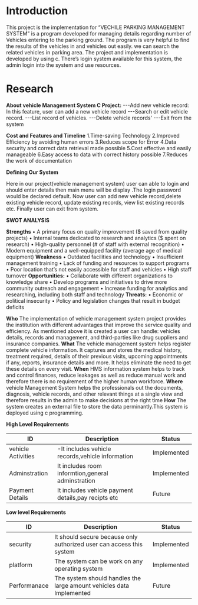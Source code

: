 # Introduction

This project is the implementation for “VECHILE PARKING MANAGEMENT SYSTEM” is a program developed for managing details regarding number of Vehicles entering to the parking ground. The program is very helpful to find the results of the vehicles in and vehicles out easily. we can search the related vehicles in parking area. The project and implementation is developed by using c. There’s login system available for this system, the admin login into the system and use resources.
# Research

**About vehicle Management System C Project:**
---Add new vehicle record: In this feature, user can add a new vehicle record ---Search or edit vehicle record. ---List record of vehicles. ---Delete vehicle  records' ---Exit from the system


**Cost and Features and Timeline**
1.Time-saving Technology
2.Improved Efficiency by avoiding human errors
3.Reduces scope for Error 
4.Data security and correct data retrieval made possible 
5.Cost effective and easily manageable 
6.Easy access to  data with correct  history possible
7.Reduces the work of documentation

**Defining Our System**

Here in our project(vehicle management system) user can able to login and should enter details then main menu will be display .The login password would be declared default.
Now user can add new vehicle record,delete existing vehicle record, update existing records, view list existing records etc. Finally user can exit from system.

**SWOT ANALYSIS** 

**Strengths**
• A primary focus on quality improvement ($ saved from quality projects) • Internal teams dedicated to research and analytics ($ spent on research) • High-quality  personnel (# of staff with external recognition) • Modern  equipment and a well-equipped facility (average age of medical equipment)
**Weakness**
• Outdated  facilities and technology • Insufficient management training • Lack of funding and resources to support programs • Poor location that’s not easily accessible for staff and vehicles • High staff turnover
**Opportunities:**
• Collaborate with different  organizations to knowledge share
 • Develop programs and initiatives to drive more community outreach and engagement • Increase funding for analytics and researching, including both staff and technology
**Threats:**
• Economic or political insecurity • Policy and legislation changes that result in budget deficits

**Who**
The implementation of vehicle management system project provides the institution with different advantages that improve the service quality and efficiency. As mentioned above it is created a user can handle: vehicles details, records and management, and third-parties like drug suppliers and insurance companies.
**What**
The vehicle management system helps register complete vehicle information. It captures and stores the medical history, treatment required, details of their previous visits, upcoming appointments if any, reports, insurance details and more. It helps eliminate the need to get these details on every visit.
**When**
HMS information system helps to track and control finances, reduce leakages as well as reduce manual work and therefore there is no requirement of the higher human workforce.
**Where**
vehicle Management System helps the professionals out the documents, diagnosis, vehicle records, and other relevant things at a single view and therefore results in the admin to make decisions at the right time
**How**
The system creates an external file to store the data perminantly.This system is deployed using c programming.

**High Level Requirements**

|   ID	                 |                     Description                            |          Status       |
|------------------------|------------------------------------------------------------|-----------------------|
|   vehicle Activities   |	 -It includes vehicle records,vehicle information         |   	   Implemented    |
|    Adminstration	     |    It includes room informtion,general adminstration       |         Implemented   |
|    Payment Details     |    It includes vehicle payment details,pay recipts etc     |        	Future        |

**Low level Requirements**

|ID	                      |                     Description	                                           |     Status     |
|-------------------------|----------------------------------------------------------------------------|----------------|
|  security	              |    It should secure because only authorized user can access this system    |	Implemented |
|  platform	              |    The system can be work on any operating system                          |	Implemented |
|  Performanace	          |    The system should handles the large amount vehicles data	Implemented    |     Future     |
